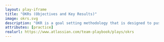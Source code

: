 ```yaml
---
layout: play-iframe
title: "OKRs (Objectives and Key Results)"
image: okrs.svg
description: "OKR is a goal setting methodology that is designed to push teams beyond their comfort zone. All teams can do OKRs – not just leadership teams!"
attributes: [practice]
realurl: https://www.atlassian.com/team-playbook/plays/okrs 
---
```

